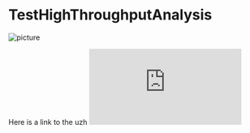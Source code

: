 # TestHighThroughputAnalysis

![picture](https://upload.wikimedia.org/wikipedia/commons/2/21/EverestfromKalarPatarcrop.JPG)

Here is a link to the uzh ![link](http://www.uzh.ch/de.html)
